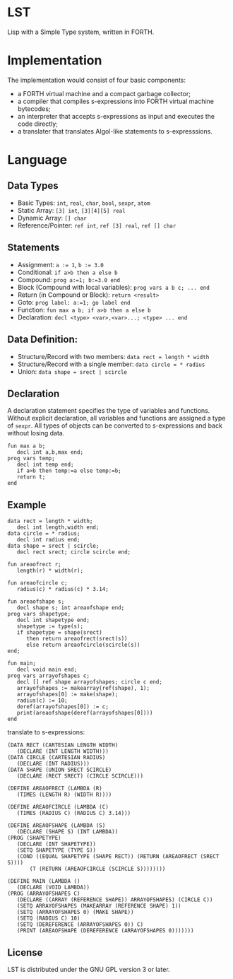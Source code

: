 # LST
Lisp with a Simple Type system, written in FORTH.


# Implementation
The implementation would consist of four basic components:
* a FORTH virtual machine and a compact garbage collector;
* a compiler that compiles s-expressions into FORTH virtual machine bytecodes;
* an interpreter that accepts s-expressions as input and executes the code directly;
* a translater that translates Algol-like statements to s-expresssions.


# Language
## Data Types
* Basic Types: `int`, `real`, `char`, `bool`, `sexpr`, `atom`
* Static Array: `[3] int`, `[3][4][5] real`
* Dynamic Array: `[] char`
* Reference/Pointer: `ref int`, `ref [3] real`, `ref [] char`

## Statements
* Assignment: `a := 1`, `b := 3.0`
* Conditional: `if a>b then a else b`
* Compound: `prog a:=1; b:=3.0 end`
* Block (Compound with local variables): `prog vars a b c; ... end`
* Return (in Compound or Block): `return <result>`
* Goto: `prog label: a:=1; go label end`
* Function: `fun max a b; if a>b then a else b`
* Declaration: `decl <type> <var>,<var>...; <type> ... end`

## Data Definition:
* Structure/Record with two members: `data rect = length * width`
* Structure/Record with a single member: `data circle = * radius`
* Union: `data shape = srect | scircle`

## Declaration
A declaration statement specifies the type of variables and functions.
Without explicit declaration, all variables and functions are assigned
a type of `sexpr`. All types of objects can be converted to s-expressions
and back without losing data.
```
fun max a b;
   decl int a,b,max end;
prog vars temp;
   decl int temp end;
   if a>b then temp:=a else temp:=b;
   return t;
end
```

## Example
```
data rect = length * width;
   decl int length,width end;
data circle = * radius;
   decl int radius end;
data shape = srect | scircle;
   decl rect srect; circle scircle end;

fun areaofrect r;
   length(r) * width(r);
   
fun areaofcircle c;
   radius(c) * radius(c) * 3.14;

fun areaofshape s;
   decl shape s; int areaofshape end;
prog vars shapetype;
   decl int shapetype end;
   shapetype := type(s);
   if shapetype = shape(srect)
      then return areaofrect(srect(s))
      else return areaofcircle(scircle(s))
end;

fun main;
   decl void main end;
prog vars arrayofshapes c;
   decl [] ref shape arrayofshapes; circle c end;
   arrayofshapes := makearray(ref(shape), 1);
   arrayofshapes[0] := make(shape);
   radius(c) := 10;
   deref(arrayofshapes[0]) := c;
   print(areaofshape(deref(arrayofshapes[0])))
end
```

translate to s-expressions:
```
(DATA RECT (CARTESIAN LENGTH WIDTH)
   (DECLARE (INT LENGTH WIDTH)))
(DATA CIRCLE (CARTESIAN RADIUS)
   (DECLARE (INT RADIUS)))
(DATA SHAPE (UNION SRECT SCIRCLE)
   (DECLARE (RECT SRECT) (CIRCLE SCIRCLE)))
   
(DEFINE AREAOFRECT (LAMBDA (R)
   (TIMES (LENGTH R) (WIDTH R))))

(DEFINE AREAOFCIRCLE (LAMBDA (C)
   (TIMES (RADIUS C) (RADIUS C) 3.14)))

(DEFINE AREAOFSHAPE (LAMBDA (S)
   (DECLARE (SHAPE S) (INT LAMBDA))
(PROG (SHAPETYPE)
   (DECLARE (INT SHAPETYPE))
   (SETQ SHAPETYPE (TYPE S))
   (COND ((EQUAL SHAPETYPE (SHAPE RECT)) (RETURN (AREAOFRECT (SRECT S))))
       (T (RETURN (AREAOFCIRCLE (SCIRCLE S))))))))

(DEFINE MAIN (LAMBDA ()
   (DECLARE (VOID LAMBDA))
(PROG (ARRAYOFSHAPES C)
   (DECLARE ((ARRAY (REFERENCE SHAPE)) ARRAYOFSHAPES) (CIRCLE C))
   (SETQ ARRAYOFSHAPES (MAKEARRAY (REFERENCE SHAPE) 1))
   (SETQ (ARRAYOFSHAPES 0) (MAKE SHAPE))
   (SETQ (RADIUS C) 10)
   (SETQ (DEREFERENCE (ARRAYOFSHAPES 0)) C)
   (PRINT (AREAOFSHAPE (DEREFERENCE (ARRAYOFSHAPES 0)))))))
```


## License
LST is distributed under the GNU GPL version 3 or later.
